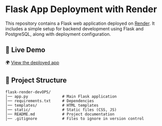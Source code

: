 # Flask App Deployment with Render

This repository contains a Flask web application deployed on [Render](https://render.com/). It includes a simple setup for backend development using Flask and PostgreSQL, along with deployment configuration.

## 🔗 Live Demo
🌍 [View the deployed app](https://flask-render-devops-1.onrender.com/)

## 📂 Project Structure
```plaintext
flask-render-devOPS/
│── app.py               # Main Flask application
│── requirements.txt     # Dependencies
│── templates/           # HTML templates
│── static/              # Static files (CSS, JS)
│── README.md            # Project documentation
│── .gitignore           # Files to ignore in version control
